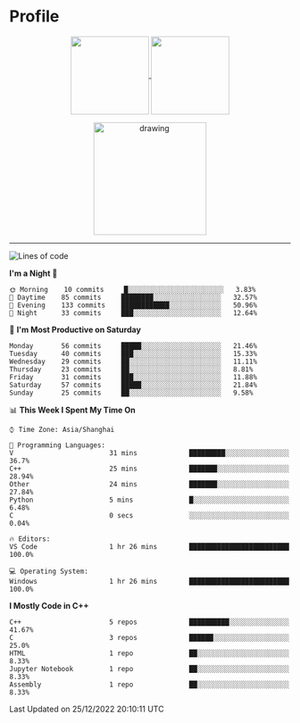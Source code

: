 # Profile

<p align="center">
  <a href="https://github.com/SourVoice">
    <img
      align="center"
      height="140em"
      src="https://github-readme-stats.vercel.app/api?username=SourVoice&show_icons=true&include_all_commits=true&count_private=true&theme=tokyonight"
    />
  </a>
  <a href="https://github.com/SourVoice">
    <img
      align="center"
      height="140em"
      src="https://github-readme-stats.vercel.app/api/top-langs/?username=SourVoice&show_icons=true&include_all_commits=true&count_private=true&layout=compact&theme=tokyonight"
    />
  </a>
</p>

<p align="center">
   <a href="https://github.com/SourVoice">
    <img
      align="center"
      height="202em"
      alt="drawing"
      src="https://activity-graph.herokuapp.com/graph?username=SourVoice&theme=react-dark"
    />
  </a>
</p>

---
<!--START_SECTION:waka-->
![Lines of code](https://img.shields.io/badge/From%20Hello%20World%20I%27ve%20Written-244%20Thousand%20lines%20of%20code-blue)

**I'm a Night 🦉** 

```text
🌞 Morning    10 commits     █░░░░░░░░░░░░░░░░░░░░░░░░   3.83% 
🌆 Daytime    85 commits     ████████░░░░░░░░░░░░░░░░░   32.57% 
🌃 Evening    133 commits    ████████████░░░░░░░░░░░░░   50.96% 
🌙 Night      33 commits     ███░░░░░░░░░░░░░░░░░░░░░░   12.64%

```
📅 **I'm Most Productive on Saturday** 

```text
Monday       56 commits     █████░░░░░░░░░░░░░░░░░░░░   21.46% 
Tuesday      40 commits     ███░░░░░░░░░░░░░░░░░░░░░░   15.33% 
Wednesday    29 commits     ██░░░░░░░░░░░░░░░░░░░░░░░   11.11% 
Thursday     23 commits     ██░░░░░░░░░░░░░░░░░░░░░░░   8.81% 
Friday       31 commits     ███░░░░░░░░░░░░░░░░░░░░░░   11.88% 
Saturday     57 commits     █████░░░░░░░░░░░░░░░░░░░░   21.84% 
Sunday       25 commits     ██░░░░░░░░░░░░░░░░░░░░░░░   9.58%

```


📊 **This Week I Spent My Time On** 

```text
⌚︎ Time Zone: Asia/Shanghai

💬 Programming Languages: 
V                        31 mins             █████████░░░░░░░░░░░░░░░░   36.7% 
C++                      25 mins             ███████░░░░░░░░░░░░░░░░░░   28.94% 
Other                    24 mins             ███████░░░░░░░░░░░░░░░░░░   27.84% 
Python                   5 mins              █░░░░░░░░░░░░░░░░░░░░░░░░   6.48% 
C                        0 secs              ░░░░░░░░░░░░░░░░░░░░░░░░░   0.04%

🔥 Editors: 
VS Code                  1 hr 26 mins        █████████████████████████   100.0%

💻 Operating System: 
Windows                  1 hr 26 mins        █████████████████████████   100.0%

```

**I Mostly Code in C++** 

```text
C++                      5 repos             ██████████░░░░░░░░░░░░░░░   41.67% 
C                        3 repos             ██████░░░░░░░░░░░░░░░░░░░   25.0% 
HTML                     1 repo              ██░░░░░░░░░░░░░░░░░░░░░░░   8.33% 
Jupyter Notebook         1 repo              ██░░░░░░░░░░░░░░░░░░░░░░░   8.33% 
Assembly                 1 repo              ██░░░░░░░░░░░░░░░░░░░░░░░   8.33%

```



 Last Updated on 25/12/2022 20:10:11 UTC
<!--END_SECTION:waka-->
